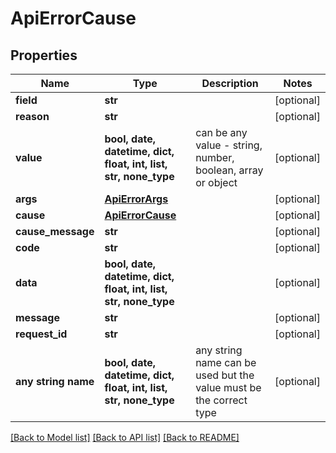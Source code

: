 # ApiErrorCause


## Properties
Name | Type | Description | Notes
------------ | ------------- | ------------- | -------------
**field** | **str** |  | [optional] 
**reason** | **str** |  | [optional] 
**value** | **bool, date, datetime, dict, float, int, list, str, none_type** | can be any value - string, number, boolean, array or object | [optional] 
**args** | [**ApiErrorArgs**](ApiErrorArgs.md) |  | [optional] 
**cause** | [**ApiErrorCause**](ApiErrorCause.md) |  | [optional] 
**cause_message** | **str** |  | [optional] 
**code** | **str** |  | [optional] 
**data** | **bool, date, datetime, dict, float, int, list, str, none_type** |  | [optional] 
**message** | **str** |  | [optional] 
**request_id** | **str** |  | [optional] 
**any string name** | **bool, date, datetime, dict, float, int, list, str, none_type** | any string name can be used but the value must be the correct type | [optional]

[[Back to Model list]](../README.md#documentation-for-models) [[Back to API list]](../README.md#documentation-for-api-endpoints) [[Back to README]](../README.md)


